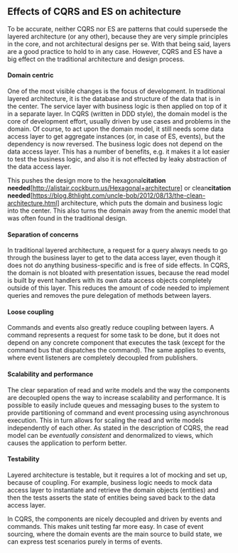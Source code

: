 ## Effects of CQRS and ES on achitecture

To be accurate, neither CQRS nor ES are patterns that could supersede the layered architecture (or any other), because they are very simple principles in the core, and not architectural designs per se. With that being said, layers are a good practice to hold to in any case. However, CQRS and ES have a big effect on the traditional architecture and design process.

#### Domain centric

One of the most visible changes is the focus of development. In traditional layered architecture, it is the database and structure of the data that is in the center. The service layer with business logic is then applied on top of it in a separate layer. In CQRS (written in DDD style), the domain model is the core of development effort, usually driven by use cases and problems in the domain. Of course, to act upon the domain model, it still needs some data access layer to get aggregate instances (or, in case of ES, events), but the dependency is now reversed. The business logic does not depend on the data access layer. This has a number of benefits, e.g. it makes it a lot easier to test the business logic, and also it is not effected by leaky abstraction of the data access layer.

This pushes the design more to the hexagonal**citation needed**[http://alistair.cockburn.us/Hexagonal+architecture] or clean**citation needed**[https://blog.8thlight.com/uncle-bob/2012/08/13/the-clean-architecture.html] architecture, which puts the domain and business logic into the center. This also turns the domain away from the anemic model that was often found in the traditional design.

#### Separation of concerns

In traditional layered architecture, a request for a query always needs to go through the business layer to get to the data access layer, even though it does not do anything business-specific and is free of side effects. In CQRS, the domain is not bloated with presentation issues, because the read model is built by event handlers with its own data access objects completely outside of this layer. This reduces the amount of code needed to implement queries and removes the pure delegation of methods between layers.

#### Loose coupling

Commands and events also greatly reduce coupling between layers. A command represents a request for some task to be done, but it does not depend on any concrete component that executes the task (except for the command bus that dispatches the command). The same applies to events, where event listeners are completely decoupled from publishers.

#### Scalability and performance

The clear separation of read and write models and the way the components are decoupled opens the way to increase scalability and performance. It is possible to easily include queues and messaging buses to the system to provide partitioning of command and event processing using asynchronous execution. This in turn allows for scaling the read and write models independently of each other. As stated in the description of CQRS, the read model can be *eventually consistent* and denormalized to views, which causes the application to perform better.

#### Testability

Layered architecture is testable, but it requires a lot of mocking and set up, because of coupling. For example, business logic needs to mock data access layer to instantiate and retrieve the domain objects (entities) and then the tests asserts the state of entities being saved back to the data access layer.

In CQRS, the components are nicely decoupled and driven by events and commands. This makes unit testing far more easy. In case of event sourcing, where the domain events are the main source to build state, we can express test scenarios purely in terms of events.